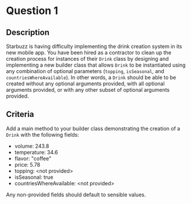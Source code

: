 # Question 1

## Description

Starbuzz is having difficulty implementing the drink creation system in its new mobile app. You have been hired as a contractor to clean up the creation process for instances of their `Drink` class by designing and implementing a new builder class that allows `Drink` to be instantiated using any combination of optional parameters (`topping`, `isSeasonal`, and `countriesWhereAvailable`). In other words, a `Drink` should be able to be created without any optional arguments provided, with all optional arguments provided, or with any other subset of optional arguments provided.

## Criteria

Add a main method to your builder class demonstrating the creation of a `Drink` with the following fields:

* volume: 243.8
* temperature: 34.6
* flavor: "coffee"
* price: 5.78
* topping: \<not provided\>
* isSeasonal: true
* countriesWhereAvailable: \<not provided\>

Any non-provided fields should default to sensible values.